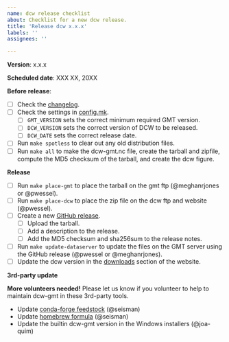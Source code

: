 ```yaml
---
name: dcw release checklist
about: Checklist for a new dcw release.
title: 'Release dcw x.x.x'
labels: ''
assignees: ''

---
```


**Version**:  x.x.x

**Scheduled date**: XXX XX, 20XX

**Before release**:

- [ ] Check the [changelog](https://github.com/GenericMappingTools/dcw-gmt/blob/master/ChangeLog).
- [ ] Check the settings in [config.mk](https://github.com/GenericMappingTools/dcw-gmt/blob/master/config.mk).
  - [ ] `GMT_VERSION` sets the correct minimum required GMT version.
  - [ ] `DCW_VERSION` sets the correct version of DCW to be released.
  - [ ] `DCW_DATE` sets the correct release date.
- [ ] Run `make spotless` to clear out any old distribution files.
- [ ] Run `make all` to make the dcw-gmt.nc file, create the tarball and zipfile, compute the MD5 checksum of the tarball, and create the dcw figure.

**Release**

- [ ] Run `make place-gmt` to place the tarball on the gmt ftp (@meghanrjones or @pwessel).
- [ ] Run `make place-dcw` to place the zip file on the dcw ftp and website (@pwessel).
- [ ] Create a new [GitHub release](https://github.com/GenericMappingTools/dcw-gmt/releases).
  - [ ] Upload the tarball.
  - [ ] Add a description to the release.
  - [ ] Add the MD5 checksum and sha256sum to the release notes.
- [ ] Run `make update-dataserver` to update the files on the GMT server using the GitHub release (@pwessel or @meghanrjones).
- [ ] Update the dcw version in the [downloads](https://github.com/GenericMappingTools/website/blob/master/download/index.rst) section of the website.

**3rd-party update**

**More volunteers needed!** Please let us know if you volunteer to help to maintain dcw-gmt in these 3rd-party tools.

- Update [conda-forge feedstock](https://github.com/conda-forge/dcw-gmt-feedstock) (@seisman)
- Update [homebrew formula](https://github.com/Homebrew/homebrew-core/blob/HEAD/Formula/gmt.rb) (@seisman)
- Update the builtin dcw-gmt version in the Windows installers (@joa-quim)
